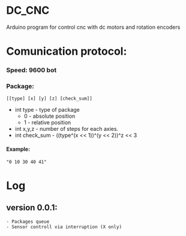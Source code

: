 # DC_CNC
Arduino program for control cnc with dc motors and rotation encoders<br>


# Comunication protocol:
### Speed: 9600 bot
### Package: 
	[[type] [x] [y] [z] [check_sum]] 
- int type - type of package 
	- 0 - absolute position 
	- 1 - relative position
- int x,y,z - number of steps for each axies.
- int check_sum - ((type^(x << 1))^(y << 2))^z << 3
		
#### Example:
	"0 10 30 40 41"

# Log
## version 0.0.1:<br>
	- Packages queue
	- Sensor controll via interruption (X only)
	
	

